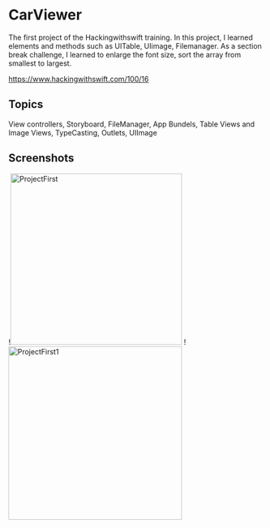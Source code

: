 # CarViewer
The first project  of the Hackingwithswift training. In this project, I learned elements and methods such as UITable, UIimage, Filemanager. As a section break challenge, I learned to enlarge the font size, sort the array from smallest to largest.

https://www.hackingwithswift.com/100/16



## Topics

View controllers, Storyboard, FileManager, App Bundels, Table Views and Image Views, TypeCasting, Outlets, UIImage


## Screenshots

!<img width="338" alt="ProjectFirst" src="https://user-images.githubusercontent.com/89012665/168762049-7e70798e-11dd-4620-a1dd-ba38396850ae.png">
!<img width="342" alt="ProjectFirst1" src="https://user-images.githubusercontent.com/89012665/168762071-9f1c4fbf-20b9-49d6-a8bf-9353c12e17ac.png">
